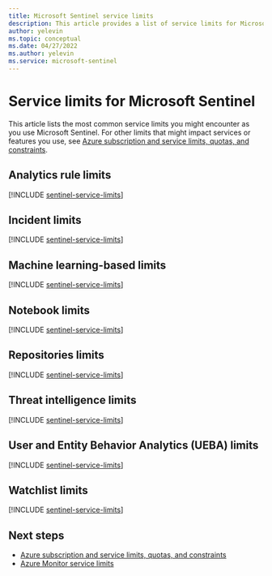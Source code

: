 ```yaml
---
title: Microsoft Sentinel service limits
description: This article provides a list of service limits for Microsoft Sentinel.
author: yelevin
ms.topic: conceptual
ms.date: 04/27/2022
ms.author: yelevin
ms.service: microsoft-sentinel
---
```


# Service limits for Microsoft Sentinel

This article lists the most common service limits you might encounter as you use Microsoft Sentinel. For other limits that might impact services or features you use, see [Azure subscription and service limits, quotas, and constraints](../azure-resource-manager/management/azure-subscription-service-limits.md).

## Analytics rule limits

[!INCLUDE [sentinel-service-limits](../../includes/sentinel-limits-analytics-rules.md)]

## Incident limits

[!INCLUDE [sentinel-service-limits](../../includes/sentinel-limits-incidents.md)]

## Machine learning-based limits

[!INCLUDE [sentinel-service-limits](../../includes/sentinel-limits-machine-learning.md)]

## Notebook limits

[!INCLUDE [sentinel-service-limits](../../includes/sentinel-limits-notebooks.md)]

## Repositories limits

[!INCLUDE [sentinel-service-limits](../../includes/sentinel-limits-repositories.md)]

## Threat intelligence limits

[!INCLUDE [sentinel-service-limits](../../includes/sentinel-limits-threat-intelligence.md)]

## User and Entity Behavior Analytics (UEBA) limits

[!INCLUDE [sentinel-service-limits](../../includes/sentinel-limits-ueba.md)]

## Watchlist limits

[!INCLUDE [sentinel-service-limits](../../includes/sentinel-limits-watchlists.md)]

## Next steps

- [Azure subscription and service limits, quotas, and constraints](../azure-resource-manager/management/azure-subscription-service-limits.md)
- [Azure Monitor service limits](../azure-monitor/service-limits.md)
